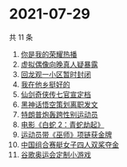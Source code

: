 # 2021-07-29

共 11 条

<!-- BEGIN -->
<!-- 最后更新时间 Thu Jul 29 2021 02:15:44 GMT+0800 (China Standard Time) -->

1. [你是我的荣耀热播](https://www.zhihu.com/search?q=你是我的荣耀)
1. [虚拟偶像向晚真人疑暴露](https://www.zhihu.com/search?q=A-Soul)
1. [回龙观一小区暂时封闭](https://www.zhihu.com/search?q=北京疫情)
1. [我在他乡挺好的](https://www.zhihu.com/search?q=我在他乡挺好)
1. [仙剑奇侠传七官宣定档](https://www.zhihu.com/search?q=仙剑奇侠传七)
1. [黑神话悟空策划离职发文](https://www.zhihu.com/search?q=黑神话：悟空)
1. [特朗普炮轰跨性别运动员](https://www.zhihu.com/search?q=跨性别运动员)
1. [电影《白蛇 2：青蛇劫起》](https://www.zhihu.com/search?q=青蛇)
1. [运动员带《巫师》项链获金牌](https://www.zhihu.com/search?q=巫师3)
1. [中国组合赛艇女子四人双桨夺金](https://www.zhihu.com/search?q=赛艇)
1. [谷歌奥运会定制小游戏](https://www.zhihu.com/search?q=涂鸦冠军岛运动会)

<!-- END -->
